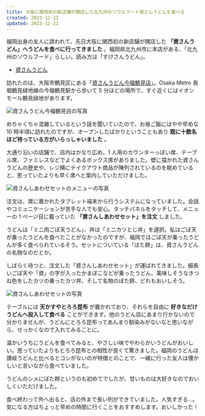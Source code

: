 ```yaml
---
title: 大阪に関西初の新店舗が開店した北九州のソウルフード資さんうどんを食べる
created: 2023-12-22
updated: 2023-12-22
---
```


福岡出身の友人に誘われて、先日大阪に関西初の新店舗が開店した **「資さんうどん」へうどんを食べに行ってきました** 。福岡県北九州市に本店がある、「北九州のソウルフード」らしい。読み方は「すけさんうどん」。

- [資さんうどん](https://www.sukesanudon.com/)

訪れたのは、大阪市鶴見区にある「[資さんうどん今福鶴見店](https://map.sukesanudon.com/shop_list/shop0110)」。Osaka Metro 長堀鶴見緑地線の今福鶴見駅から歩いて 5 分ほどの場所で、すぐ近くにはイオンモール鶴見緑地があります。

![資さんうどん今福鶴見店の写真](15dd68da-95a3-49f3-6ccf-96302e3a6200)

めちゃくちゃ混雑しているという話を聞いていたので、お昼ご飯にはやや早めな 10 時半頃に訪れたのですが、オープンしたばかりということもあり **既に十数名ほど待っている方がいらっしゃいました** 。

大通り沿いの店舗で、店内はかなり広め。1 人用のカウンターっぽい席、テーブル席、ファミレスなどでよくあるボックス席がありました。壁に描かれた資さんうどんの歴史や、レジ横にテイクアウト商品が陳列されているのを眺めていると、思っていたよりも早く席へと案内していただけました。

![資さんしあわせセットのメニューの写真](873efc47-bff9-413b-c985-8ac58b5edc00)

注文は、席に置かれたタブレット端末から行うシステムになっていました。会話やコミュニケーションが苦手な人でも安心。タッチパネルをタッチして、メニューの 1 ページ目に載っていた **「資さんしあわせセット」を注文** しました。

うどんは「ミニ肉ごぼ天うどん」、丼は「ミニカツとじ丼」を選択。私はごぼ天が乗ったうどんを食べたことがなかったのですが、福岡ではごぼ天が乗ったうどんが多く食べられているそう。セットについている「ぼた餅」は、資さんうどんの名物なのだとか。

しばらく待つと、注文した「資さんしあわせセット」が運ばれてきました。細長いごぼ天や「資」の字が入ったかまぼこなどが乗ったうどん、美味しそうなきつね色をしたカツの乗ったカツ丼、そして名物のぼた餅、どれもおいしそう。

![資さんしあわせセットの写真](bbdc0ffe-8a26-4ee0-d2d8-608e0d0dee00)

テーブルには **天かすやとろろ昆布** が置かれており、それらを自由に **好きなだけうどんへ投入して食べる** ことができます。他のうどん店にあまり行かないので分かりませんが、うどんにとろろ昆布ってあんまり馴染みがないなと思いながら、せっかくなので入れてみることに。

温かいうちにうどんを食べてみると、やさしい味でやわらかいうどんがおいしい。思っていたよりもとろろ昆布との相性が良くて驚きました。福岡のうどんは讃岐うどんと比べるとコシがないのが特徴とのことで、一緒に行った友人は懐かしいと言いながら食べていました。

うどんのシメにぼた餅というのも初めてでしたが、甘いものは大好きなのでおいしくいただけました。

食べ終わって外へ出ると、店の外まで長い列ができていました。人気すぎる…。気になる方はちょっと早めの時間に行くことをおすすめします。おいしかった！
